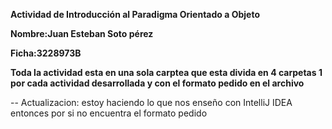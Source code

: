 **Actividad de Introducción al Paradigma Orientado a Objeto**

**Nombre:Juan Esteban Soto pérez**

**Ficha:3228973B**

**Toda la actividad esta en una sola carptea que esta divida en 4 carpetas 1 por cada actividad desarrollada y con el formato pedido en el archivo**

--
Actualizacion: estoy haciendo lo que nos enseño con IntelliJ IDEA entonces por si no encuentra el formato pedido
